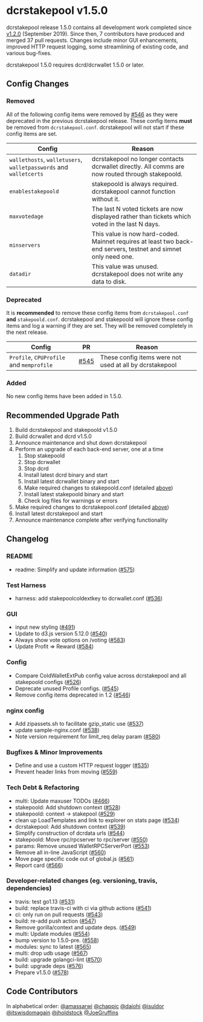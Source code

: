 # dcrstakepool v1.5.0

dcrstakepool release 1.5.0 contains all development work completed since
[v1.2.0](https://github.com/decred/dcrstakepool/releases/tag/v1.2.0) (September 2019).
Since then, 7 contributors have produced and merged 37 pull requests.
Changes include minor GUI enhancements, improved HTTP request logging,
some streamlining of existing code, and various bug-fixes.

dcrstakepool 1.5.0 requires dcrd/dcrwallet 1.5.0 or later.

## Config Changes

### Removed

All of the following config items were removed by [#546](https://github.com/decred/dcrstakepool/pull/546) as they were deprecated in the previous dcrstakepool release.
These config items **must** be removed from `dcrstakepool.conf`.
dcrstakepool will not start if these config items are set.

|Config|Reason|
|------|------|
|`wallethosts`, `walletusers`, `walletpasswords` and `walletcerts`|dcrstakepool no longer contacts dcrwallet directly. All comms are now routed through stakepoold.|
|`enablestakepoold`|stakepoold is always required. dcrstakepool cannot function without it.|
|`maxvotedage`|The last N voted tickets are now displayed rather than tickets which voted in the last N days.|
|`minservers`|This value is now hard-coded. Mainnet requires at least two back-end servers, testnet and simnet only need one.|
|`datadir`|This value was unused. dcrstakepool does not write any data to disk.|

### Deprecated

It is **recommended** to remove these config items from `dcrstakepool.conf` **and** `stakepoold.conf`.
dcrstakepool and stakepoold will ignore these config items and log a warning if they are set.
They will be removed completely in the next release.

|Config|PR|Reason|
|------|--|------|
|`Profile`, `CPUProfile` and `memprofile`|[#545](https://github.com/decred/dcrstakepool/pull/545)|These config items were not used at all by dcrstakepool|

### Added

No new config items have been added in 1.5.0.

## Recommended Upgrade Path

1. Build dcrstakepool and stakepoold v1.5.0
1. Build dcrwallet and dcrd v1.5.0
1. Announce maintenance and shut down dcrstakepool
1. Perform an upgrade of each back-end server, one at a time
   1. Stop stakepoold
   1. Stop dcrwallet
   1. Stop dcrd
   1. Install latest dcrd binary and start
   1. Install latest dcrwallet binary and start
   1. Make required changes to stakepoold.conf (detailed [above](#config-changes))
   1. Install latest stakepoold binary and start
   1. Check log files for warnings or errors
1. Make required changes to dcrstakepool.conf (detailed [above](#config-changes))
1. Install latest dcrstakepool and start
1. Announce maintenance complete after verifying functionality

## Changelog

### README

- readme: Simplify and update information
([#575](https://github.com/decred/dcrstakepool/pull/575))

### Test Harness

- harness: add stakepoolcoldextkey to dcrwallet.conf
([#536](https://github.com/decred/dcrstakepool/pull/536))

### GUI

- input new styling
([#491](https://github.com/decred/dcrstakepool/pull/491))
- Update to d3.js version 5.12.0
([#540](https://github.com/decred/dcrstakepool/pull/540))
- Always show vote options on /voting
([#583](https://github.com/decred/dcrstakepool/pull/583))
- Update Profit => Reward
([#584](https://github.com/decred/dcrstakepool/pull/584))

### Config

- Compare ColdWalletExtPub config value across dcrstakepool and all stakepoold configs
([#526](https://github.com/decred/dcrstakepool/pull/526))
- Deprecate unused Profile configs.
([#545](https://github.com/decred/dcrstakepool/pull/545))
- Remove config items deprecated in 1.2
([#546](https://github.com/decred/dcrstakepool/pull/546))

### nginx config

- Add zipassets.sh to facilitate gzip_static use
([#537](https://github.com/decred/dcrstakepool/pull/537))
- update sample-nginx.conf
([#538](https://github.com/decred/dcrstakepool/pull/538))
- Note version requirement for limit_req delay param
([#580](https://github.com/decred/dcrstakepool/pull/580))

### Bugfixes & Minor Improvements

- Define and use a custom HTTP request logger
([#535](https://github.com/decred/dcrstakepool/pull/535))
- Prevent header links from moving
([#559](https://github.com/decred/dcrstakepool/pull/559))

### Tech Debt & Refactoring

- multi: Update maxuser TODOs
([#466](https://github.com/decred/dcrstakepool/pull/466))
- stakepoold: Add shutdown context
([#528](https://github.com/decred/dcrstakepool/pull/528))
- stakepoold: context -> stakepool
([#529](https://github.com/decred/dcrstakepool/pull/529))
- clean up LoadTemplates and link to explorer on stats page
([#534](https://github.com/decred/dcrstakepool/pull/534))
- dcrstakepool: Add shutdown context
([#539](https://github.com/decred/dcrstakepool/pull/539))
- Simplify construction of dcrdata urls
([#544](https://github.com/decred/dcrstakepool/pull/544))
- stakepoold: Move rpc/rpcserver to rpc/server
([#550](https://github.com/decred/dcrstakepool/pull/550))
- params: Remove unused WalletRPCServerPort
([#553](https://github.com/decred/dcrstakepool/pull/553))
- Remove all in-line JavaScript
([#560](https://github.com/decred/dcrstakepool/pull/560))
- Move page specific code out of global.js
([#561](https://github.com/decred/dcrstakepool/pull/561))
- Report card
([#566](https://github.com/decred/dcrstakepool/pull/566))

### Developer-related changes (eg. versioning, travis, dependencies)

- travis: test go1.13
([#531](https://github.com/decred/dcrstakepool/pull/531))
- build: replace travis-ci with ci via github actions
([#541](https://github.com/decred/dcrstakepool/pull/541))
- ci: only run on pull requests
([#543](https://github.com/decred/dcrstakepool/pull/543))
- build: re-add push action
([#547](https://github.com/decred/dcrstakepool/pull/547))
- Remove gorilla/context and update deps.
([#549](https://github.com/decred/dcrstakepool/pull/549))
- multi: Update modules
([#554](https://github.com/decred/dcrstakepool/pull/554))
- bump version to 1.5.0-pre.
([#558](https://github.com/decred/dcrstakepool/pull/558))
- modules: sync to latest
([#565](https://github.com/decred/dcrstakepool/pull/565))
- multi: drop udb usage
([#567](https://github.com/decred/dcrstakepool/pull/567))
- build: upgrade golangci-lint
([#570](https://github.com/decred/dcrstakepool/pull/570))
- build: upgrade deps
([#576](https://github.com/decred/dcrstakepool/pull/576))
- Prepare v1.5.0
([#578](https://github.com/decred/dcrstakepool/pull/578))

## Code Contributors

In alphabetical order:
[@amassarwi](https://github.com/amassarwi)
[@chappjc](https://github.com/chappjc)
[@dajohi](https://github.com/dajohi)
[@isuldor](https://github.com/isuldor)
[@itswisdomagain](https://github.com/itswisdomagain)
[@jholdstock](https://github.com/jholdstock)
[@JoeGruffins](https://github.com/JoeGruffins)
